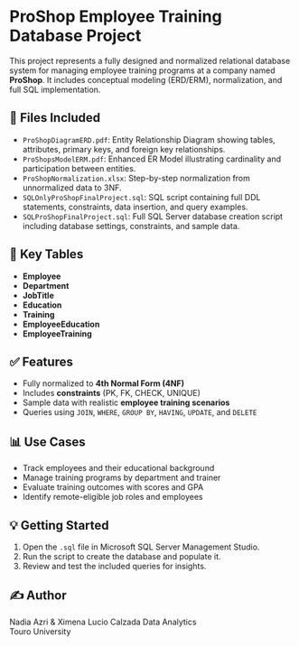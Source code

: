 # ProShop Employee Training Database Project

This project represents a fully designed and normalized relational database system for managing employee training programs at a company named **ProShop**. It includes conceptual modeling (ERD/ERM), normalization, and full SQL implementation.

## 📁 Files Included

- `ProShopDiagramERD.pdf`: Entity Relationship Diagram showing tables, attributes, primary keys, and foreign key relationships.
- `ProShopsModelERM.pdf`: Enhanced ER Model illustrating cardinality and participation between entities.
- `ProShopNormalization.xlsx`: Step-by-step normalization from unnormalized data to 3NF.
- `SQLOnlyProShopFinalProject.sql`: SQL script containing full DDL statements, constraints, data insertion, and query examples.
- `SQLProShopFinalProject.sql`: Full SQL Server database creation script including database settings, constraints, and sample data.

## 🧱 Key Tables

- **Employee**
- **Department**
- **JobTitle**
- **Education**
- **Training**
- **EmployeeEducation**
- **EmployeeTraining**

## ✅ Features

- Fully normalized to **4th Normal Form (4NF)**
- Includes **constraints** (PK, FK, CHECK, UNIQUE)
- Sample data with realistic **employee training scenarios**
- Queries using `JOIN`, `WHERE`, `GROUP BY`, `HAVING`, `UPDATE`, and `DELETE`

## 📊 Use Cases

- Track employees and their educational background
- Manage training programs by department and trainer
- Evaluate training outcomes with scores and GPA
- Identify remote-eligible job roles and employees

## 💡 Getting Started

1. Open the `.sql` file in Microsoft SQL Server Management Studio.
2. Run the script to create the database and populate it.
3. Review and test the included queries for insights.

## ✍️ Author

Nadia Azri & Ximena Lucio Calzada
Data Analytics  
Touro University  
